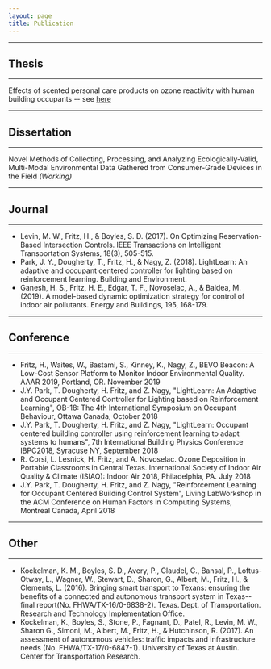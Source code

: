 ```yaml
---
layout: page
title: Publication
---
```


---

## Thesis

---

Effects of scented personal care products on ozone reactivity with human building occupants -- see [here](https://repositories.lib.utexas.edu/handle/2152/84712)

---

## Dissertation

---

Novel Methods of Collecting, Processing, and Analyzing Ecologically-Valid, Multi-Modal Environmental Data Gathered from Consumer-Grade Devices in the Field _(Working)_

---

## Journal

---

* Levin, M. W., Fritz, H., & Boyles, S. D. (2017). On Optimizing Reservation-Based Intersection Controls. IEEE Transactions on Intelligent Transportation Systems, 18(3), 505-515.
* Park, J. Y., Dougherty, T., Fritz, H., & Nagy, Z. (2018). LightLearn: An adaptive and occupant centered controller for lighting based on reinforcement learning. Building and Environment.
* Ganesh, H. S., Fritz, H. E., Edgar, T. F., Novoselac, A., & Baldea, M. (2019). A model-based dynamic optimization strategy for control of indoor air pollutants. Energy and Buildings, 195, 168-179.

---

## Conference

---

* Fritz, H., Waites, W., Bastami, S., Kinney, K., Nagy, Z., BEVO Beacon: A Low-Cost Sensor Platform to Monitor Indoor Environmental Quality. AAAR 2019, Portland, OR. November 2019
* J.Y. Park, T. Dougherty, H. Fritz, and Z. Nagy, "LightLearn: An Adaptive and Occupant Centered Controller for Lighting based on Reinforcement Learning", OB-18: The 4th International Symposium on Occupant Behaviour, Ottawa Canada, October 2018
* J.Y. Park, T. Dougherty, H. Fritz, and Z. Nagy, "LightLearn: Occupant centered building controller using reinforcement learning to adapt systems to humans", 7th International Building Physics Conference IBPC2018, Syracuse NY, September 2018
* R. Corsi, L. Lesnick, H. Fritz, and A. Novoselac. Ozone Deposition in Portable Classrooms in Central Texas. International Society of Indoor Air Quality & Climate (ISIAQ): Indoor Air 2018, Philadelphia, PA. July 2018
* J.Y. Park, T. Dougherty, H. Fritz, and Z. Nagy, "Reinforcement Learning for Occupant Centered Building Control System", Living LabWorkshop in the ACM Conference on Human Factors in Computing Systems, Montreal Canada, April 2018

---

## Other

---

* Kockelman, K. M., Boyles, S. D., Avery, P., Claudel, C., Bansal, P., Loftus-Otway, L., Wagner, W., Stewart, D., Sharon, G., Albert, M., Fritz, H., & Clements, L. (2016). Bringing smart transport to Texans: ensuring the benefits of a connected and autonomous transport system in Texas--final report(No. FHWA/TX-16/0-6838-2). Texas. Dept. of Transportation. Research and Technology Implementation Office.
* Kockelman, K., Boyles, S., Stone, P., Fagnant, D., Patel, R., Levin, M. W., Sharon G., Simoni, M., Albert, M., Fritz, H., & Hutchinson, R. (2017). An assessment of autonomous vehicles: traffic impacts and infrastructure needs (No. FHWA/TX-17/0-6847-1). University of Texas at Austin. Center for Transportation Research.

